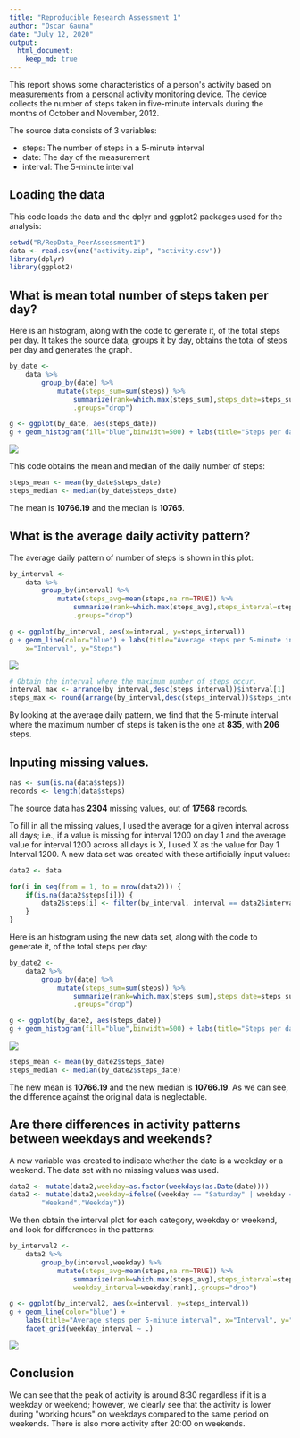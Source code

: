 ```yaml
---
title: "Reproducible Research Assessment 1"
author: "Oscar Gauna"
date: "July 12, 2020"
output:
  html_document:
    keep_md: true
---
```




This report shows some characteristics of a person's activity based on measurements from a personal activity monitoring device. The device collects the number of steps taken in five-minute intervals during the months of October and November, 2012.

The source data consists of 3 variables:

* steps: The number of steps in a 5-minute interval
* date: The day of the measurement
* interval: The 5-minute interval

## Loading the data

This code loads the data and the dplyr and ggplot2 packages used for the analysis:


```r
setwd("R/RepData_PeerAssessment1")
data <- read.csv(unz("activity.zip", "activity.csv"))
library(dplyr)
library(ggplot2)
```

## What is mean total number of steps taken per day?

Here is an histogram, along with the code to generate it, of the total steps per day. It takes the source data, groups it by day, obtains the total of steps per day and generates the graph.


```r
by_date <-
    data %>%
        group_by(date) %>%
            mutate(steps_sum=sum(steps)) %>%
                summarize(rank=which.max(steps_sum),steps_date=steps_sum[rank],
                .groups="drop")

g <- ggplot(by_date, aes(steps_date))
g + geom_histogram(fill="blue",binwidth=500) + labs(title="Steps per day",x="Steps")
```

![](PA1_template_files/figure-html/unnamed-chunk-2-1.png)<!-- -->

This code obtains the mean and median of the daily number of steps:


```r
steps_mean <- mean(by_date$steps_date)
steps_median <- median(by_date$steps_date)
```

The mean is **10766.19** and the median is **10765**.

## What is the average daily activity pattern?

The average daily pattern of number of steps is shown in this plot:


```r
by_interval <-
    data %>%
        group_by(interval) %>%
            mutate(steps_avg=mean(steps,na.rm=TRUE)) %>%
                summarize(rank=which.max(steps_avg),steps_interval=steps_avg[rank],
                .groups="drop")

g <- ggplot(by_interval, aes(x=interval, y=steps_interval))
g + geom_line(color="blue") + labs(title="Average steps per 5-minute interval",
    x="Interval", y="Steps")
```

![](PA1_template_files/figure-html/unnamed-chunk-4-1.png)<!-- -->

```r
# Obtain the interval where the maximum number of steps occur.
interval_max <- arrange(by_interval,desc(steps_interval))$interval[1]
steps_max <- round(arrange(by_interval,desc(steps_interval))$steps_interval[1])
```

By looking at the average daily pattern, we find that the 5-minute interval where the maximum number of steps is taken is the one at **835**, with **206** steps.

## Inputing missing values.


```r
nas <- sum(is.na(data$steps))
records <- length(data$steps)
```

The source data has **2304** missing values, out of **17568** records.

To fill in all the missing values, I used the average for a given interval across all days; i.e., if a value is missing for interval 1200 on day 1 and the average value for interval 1200 across all days is X, I used X as the value for Day 1 Interval 1200. A new data set was created with these artificially input values:


```r
data2 <- data

for(i in seq(from = 1, to = nrow(data2))) {
    if(is.na(data2$steps[i])) {
        data2$steps[i] <- filter(by_interval, interval == data2$interval[i])$steps_interval
    }
}
```

Here is an histogram using the new data set, along with the code to generate it, of the total steps per day:


```r
by_date2 <-
    data2 %>%
        group_by(date) %>%
            mutate(steps_sum=sum(steps)) %>%
                summarize(rank=which.max(steps_sum),steps_date=steps_sum[rank],
                .groups="drop")

g <- ggplot(by_date2, aes(steps_date))
g + geom_histogram(fill="blue",binwidth=500) + labs(title="Steps per day",x="Steps")
```

![](PA1_template_files/figure-html/unnamed-chunk-7-1.png)<!-- -->

```r
steps_mean <- mean(by_date2$steps_date)
steps_median <- median(by_date2$steps_date)
```

The new mean is **10766.19** and the new median is **10766.19**. As we can see, the difference against the original data is neglectable.

## Are there differences in activity patterns between weekdays and weekends?

A new variable was created to indicate whether the date is a weekday or a weekend. The data set with no missing values was used.


```r
data2 <- mutate(data2,weekday=as.factor(weekdays(as.Date(date))))
data2 <- mutate(data2,weekday=ifelse((weekday == "Saturday" | weekday == "Sunday"),
        "Weekend","Weekday"))
```

We then obtain the interval plot for each category, weekday or weekend, and look for differences in the patterns:


```r
by_interval2 <-
    data2 %>%
        group_by(interval,weekday) %>%
            mutate(steps_avg=mean(steps,na.rm=TRUE)) %>%
                summarize(rank=which.max(steps_avg),steps_interval=steps_avg[rank],
                weekday_interval=weekday[rank],.groups="drop")

g <- ggplot(by_interval2, aes(x=interval, y=steps_interval))
g + geom_line(color="blue") +
    labs(title="Average steps per 5-minute interval", x="Interval", y="Steps") +
    facet_grid(weekday_interval ~ .)
```

![](PA1_template_files/figure-html/unnamed-chunk-9-1.png)<!-- -->

## Conclusion

We can see that the peak of activity is around 8:30 regardless if it is a weekday or weekend; however, we clearly see that the activity is lower during "working hours" on weekdays compared to the same period on weekends. There is also more activity after 20:00 on weekends.
